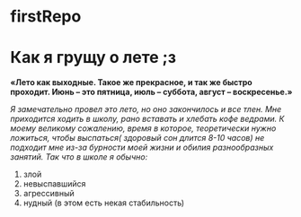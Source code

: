 firstRepo
=========
# Как я грущу о лете ;з
**«Лето как выходные. Такое же прекрасное, и так же быстро проходит. Июнь – это пятница, июль – суббота, август – воскресенье.»**

*Я замечательно провел это лето, но оно закончилось и все тлен. Мне приходится ходить в школу, рано вставать и хлебать кофе ведрами. К моему великому сожалению, время в которое, теоретически нужно ложиться, чтобы выспаться( здоровый сон длится 8-10 часов) не подходит мне из-за бурности моей жизни и обилия разнообразных занятий.* 
*Так что в школе я обычно:*

1. злой 
2. невыспавшийся
3. агрессивный
4. нудный (в этом есть некая стабильность)
